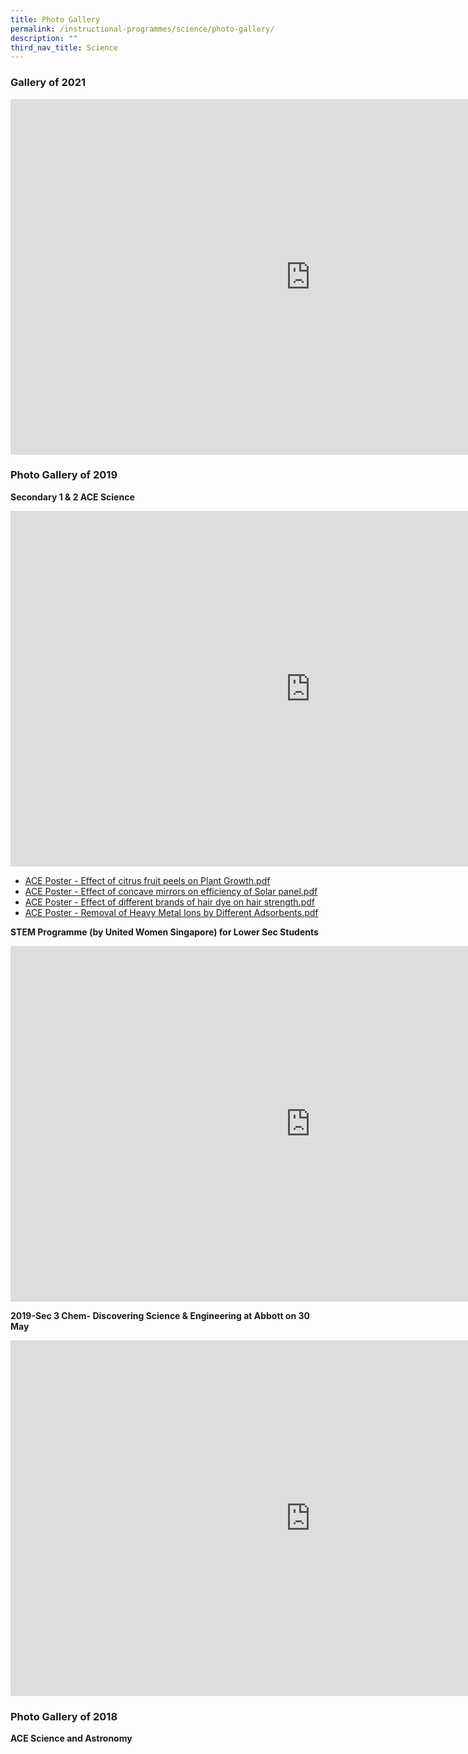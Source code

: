 ```yaml
---
title: Photo Gallery
permalink: /instructional-programmes/science/photo-gallery/
description: ""
third_nav_title: Science
---
```

### Gallery of 2021

<iframe src="https://docs.google.com/presentation/d/e/2PACX-1vQ0pY5CbrEVtSgP14XkutcvIURl7nSxZf4oG6gLaGI-74bP8gsDJAON5_dzTm45S2NZEM62ICFbiP0Y/embed?start=true&amp;loop=true&amp;delayms=3000" frameborder="0" width="960" height="569" allowfullscreen="true"></iframe>

### Photo Gallery of 2019


**Secondary 1 &amp; 2 ACE Science**

<iframe src="https://docs.google.com/presentation/d/e/2PACX-1vTLz0W7r4ReR3m5Qjm_0QkTi3WaRJO9f5_nhqdT1Pzwbs3_BOdMgit-1BEXl3x_bWXWiicvSGLh7-iV/embed?start=true&amp;loop=true&amp;delayms=3000" frameborder="0" width="960" height="569" allowfullscreen="true"></iframe>

* [ACE Poster - Effect of citrus fruit peels on Plant Growth.pdf](/files/ACE%20Poster%20-%20Effect%20of%20citrus%20fruit%20peels%20on%20Plant%20Growth.pdf)
* [ACE Poster - Effect of concave mirrors on efficiency of Solar panel.pdf](/files/ACE%20Poster%20-%20Effect%20of%20concave%20mirrors%20on%20efficiency%20of%20Solar%20panel.pdf)
* [ACE Poster - Effect of different brands of hair dye on hair strength.pdf](/files/ACE%20Poster%20-%20Effect%20of%20different%20brands%20of%20hair%20dye%20on%20hair%20strength.pdf)
* [ACE Poster - Removal of Heavy Metal Ions by Different Adsorbents.pdf](/files/ACE%20Poster%20-%20Removal%20of%20Heavy%20Metal%20Ions%20by%20Different%20Adsorbents.pdf)

**STEM Programme (by United Women Singapore) for Lower Sec Students**

<iframe allowfullscreen="true" height="569" width="960" frameborder="0" src="https://docs.google.com/presentation/d/e/2PACX-1vR0vvuJoOvKOSRaTahgQM1nOIloARf88kbCC8O-bAs20aeaDn_ANO4ojVozX_MUHvIR_wZoNB4VRHl5/embed?start=true&amp;loop=true&amp;delayms=3000"></iframe>

**2019-Sec 3 Chem- Discovering Science &amp; Engineering at Abbott on 30 May**

<iframe allowfullscreen="true" height="569" width="960" frameborder="0" src="https://docs.google.com/presentation/d/e/2PACX-1vRckNKMEAI7wr6Xbuu9xrE0ucPb3Rxj7NrrGTmo7HR16Wsl1a_8a7RxwDF3vUxzEUilnfgNd6SUIUnC/embed?start=true&amp;loop=true&amp;delayms=3000"></iframe>

### Photo Gallery of 2018


**ACE Science and Astronomy**

